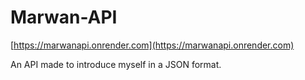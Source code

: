 # Marwan-API

[https://marwanapi.onrender.com](https://marwanapi.onrender.com)

An API made to introduce myself in a JSON format.